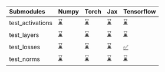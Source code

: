 | Submodules       | Numpy                                                                                                                           | Torch                                                                                                                           | Jax                                                                                                                             | Tensorflow                                                                                                                      |
|:-----------------|:--------------------------------------------------------------------------------------------------------------------------------|:--------------------------------------------------------------------------------------------------------------------------------|:--------------------------------------------------------------------------------------------------------------------------------|:--------------------------------------------------------------------------------------------------------------------------------|
| test_activations | <a href="https://github.com/unifyai/ivy/runs/7925455964?check_suite_focus=true" rel="noopener noreferrer" target="_blank">⌛</a> | <a href="https://github.com/unifyai/ivy/runs/7925456342?check_suite_focus=true" rel="noopener noreferrer" target="_blank">⌛</a> | <a href="https://github.com/unifyai/ivy/runs/7925456763?check_suite_focus=true" rel="noopener noreferrer" target="_blank">⌛</a> | <a href="https://github.com/unifyai/ivy/runs/7925457147?check_suite_focus=true" rel="noopener noreferrer" target="_blank">⌛</a> |
| test_layers      | <a href="https://github.com/unifyai/ivy/runs/7925456064?check_suite_focus=true" rel="noopener noreferrer" target="_blank">⌛</a> | <a href="https://github.com/unifyai/ivy/runs/7925456452?check_suite_focus=true" rel="noopener noreferrer" target="_blank">⌛</a> | <a href="https://github.com/unifyai/ivy/runs/7925456855?check_suite_focus=true" rel="noopener noreferrer" target="_blank">⌛</a> | <a href="https://github.com/unifyai/ivy/runs/7925457228?check_suite_focus=true" rel="noopener noreferrer" target="_blank">⌛</a> |
| test_losses      | <a href="https://github.com/unifyai/ivy/runs/7925456162?check_suite_focus=true" rel="noopener noreferrer" target="_blank">⌛</a> | <a href="https://github.com/unifyai/ivy/runs/7925456561?check_suite_focus=true" rel="noopener noreferrer" target="_blank">⌛</a> | <a href="https://github.com/unifyai/ivy/runs/7925456930?check_suite_focus=true" rel="noopener noreferrer" target="_blank">⌛</a> | <a href="https://github.com/unifyai/ivy/runs/7925457307?check_suite_focus=true" rel="noopener noreferrer" target="_blank">✅</a> |
| test_norms       | <a href="https://github.com/unifyai/ivy/runs/7925456254?check_suite_focus=true" rel="noopener noreferrer" target="_blank">⌛</a> | <a href="https://github.com/unifyai/ivy/runs/7925456660?check_suite_focus=true" rel="noopener noreferrer" target="_blank">⌛</a> | <a href="https://github.com/unifyai/ivy/runs/7925457069?check_suite_focus=true" rel="noopener noreferrer" target="_blank">⌛</a> | <a href="https://github.com/unifyai/ivy/runs/7925457403?check_suite_focus=true" rel="noopener noreferrer" target="_blank">⌛</a> |